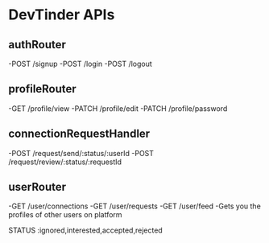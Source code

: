 # DevTinder APIs

## authRouter

-POST /signup
-POST /login
-POST /logout

## profileRouter

-GET /profile/view
-PATCH /profile/edit
-PATCH /profile/password

## connectionRequestHandler

-POST /request/send/:status/:userId
-POST /request/review/:status/:requestId

## userRouter

-GET /user/connections
-GET /user/requests
-GET /user/feed -Gets you the profiles of other users on platform

STATUS :ignored,interested,accepted,rejected
